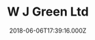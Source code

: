 ---
date: 2018-06-06T17:39:16.000Z
title: W J Green Ltd
latitude: 52.051416
longitude: 0.964334
url: http://www.wjgreen.co.uk
category: checkin
---